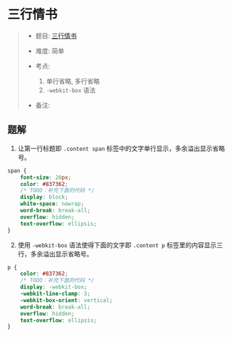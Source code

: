 # 三行情书

> - 题目: [三行情书](https://www.lanqiao.cn/problems/7853/learning/?contest_id=150)
>
> - 难度: 简单
> - 考点: 
> 	1. 单行省略, 多行省略
> 	1. `-webkit-box` 语法
> - 备注:

## 题解

1. 让第一行标题即 `.content span` 标签中的文字单行显示，多余溢出显示省略号。

```css
span {
    font-size: 20px;
    color: #837362;
    /* TODO：补充下面的代码 */
    display: block;
    white-space: nowrap;
    word-break: break-all;
    overflow: hidden;
    text-overflow: ellipsis;
}
```

2. 使用 `-webkit-box` 语法使得下面的文字即 `.content p` 标签里的内容显示三行，多余溢出显示省略号。

```css
p {
    color: #837362;
    /* TODO：补充下面的代码 */
    display: -webkit-box;
    -webkit-line-clamp: 3;
    -webkit-box-orient: vertical;
    word-break: break-all;
    overflow: hidden;
    text-overflow: ellipsis;
}
```

